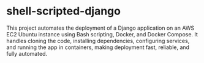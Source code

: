 # shell-scripted-django
This project automates the deployment of a Django application on an AWS EC2 Ubuntu instance using Bash scripting, Docker, and Docker Compose. It handles cloning the code, installing dependencies, configuring services, and running the app in containers, making deployment fast, reliable, and fully automated.
